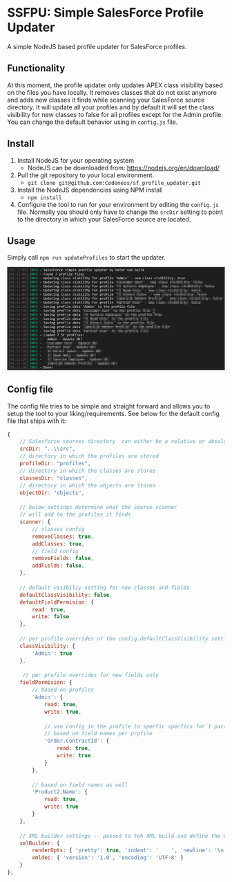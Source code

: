 # SSFPU: Simple SalesForce Profile Updater
A simple NodeJS based profile updater for SalesForce profiles.

## Functionality
At this moment, the profile updater only updates APEX class visibility based on the files you have locally. It removes classes that do not exist anymore and adds new classes it finds while scanning your SalesForce source directory. It will update all your profiles and by default it will set the class visibility for new classes to false for all profiles except for the Admin profile. You can change the default behavior using in `config.js` file.

## Install
1. Install NodeJS for your operating system
   - NodeJS can be downloaded from: https://nodejs.org/en/download/
2. Pull the git repository to your local environment.
   - `git clone git@github.com:Codeneos/sf_profile_updater.git`
3. Install the NodeJS dependencies using NPM install
   - `npm install`
4. Configure the tool to run for your environment by editing the `config.js` file. 
Normally you should only have to change the `srcDir` setting to point to the directory in which your SalesForce source are located.

## Usage
Simply call `npm run updateProfiles` to start the updater.

![action]

## Config file
The config file tries to be simple and straight forward and allows you to setup the tool to your liking/requirements. See below for the default config file that ships with it:
```javascript
{
    // Salesforce sources directory  can either be a relative or absolute directory
    srcDir: "..\\src",
    // directory in which the profiles are stored
    profileDir: "profiles",
    // directory in which the classes are stores
    classesDir: "classes",
    // directory in which the objects are stores
    objectDir: "objects",

    // below settings determine what the source scanner
    // will add to the profiles it finds
    scanner: {
        // classes config
        removeClasses: true,
        addClasses: true,
        // field config
        removeFields: false,
        addFields: false,
    },

    // default visibiliy setting for new classes and fields
    defaultClassVisibility: false,    
    defaultFieldPermision: {
        read: true,
        write: false
    },

    // per profile overrides of the config.defaultClassVisibility settings for newly found classes
    classVisibility: {
        'Admin': true
    },

     // per profile overrides for new fields only
    fieldPermision: {
        // based on profiles
        'Admin': {
            read: true,
            write: true,

            // use config in the profile to specfic specfics for 1 particular profiles
            // based on field names per prpfile
            'Order.ContractId': {
                read: true,
                write: true
            }
        },

        // based on field names as well
        'Product2.Name': {
            read: true,
            write: true
        }
    },

    // XML builder settings -- passed to teh XML build and define the way the XML is rendered
    xmlBuilder: {
        renderOpts: { 'pretty': true, 'indent': '    ', 'newline': '\n' },
        xmldec: { 'version': '1.0', 'encoding': 'UTF-8' }
    }
};
```

[action]: https://raw.githubusercontent.com/Codeneos/sf_profile_updater/master/readme/action.png "The updater in action!"
